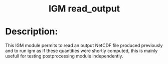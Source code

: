 ### <h1 align="center" id="title">IGM read_output  </h1>

# Description:

This IGM module permits to read an output NetCDF file produced previously and to run igm as if these quantities 
were shortly computed, this is mainly usefull for testing postprocessing module independently.
